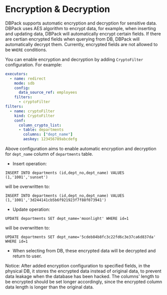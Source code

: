 # Encryption & Decryption

DBPack supports automatic encryption and decryption for sensitive data. DBPack uses AES algorithm to encrypt data, for example, when inserting and updating data, DBPack will automatically encrypt certain fields. If there are certian encrypted fields when querying from DB, DBPack will automatically decrypt them. Currently, encrypted fields are not allowed to be `WHERE` conditions.

You can enable encryption and decryption by adding `CryptoFilter` configuration. For example: 

```yaml
executors:
  - name: redirect
    mode: sdb
    config:
      data_source_ref: employees
    filters:
      - cryptoFilter
filters:
  - name: cryptoFilter
    kind: CryptoFilter
    conf:
      column_crypto_list:
      - table: departments
        columns: ["dept_name"]
        aeskey: 123456789abcdefg
```

Above configuration aims to enable automatic encryption and decryption for `dept_name` column of `departments` table.

+ Insert operation:

```
INSERT INTO departments (id,dept_no,dept_name) VALUES (1,'1001','sunset')
```

will be overwritten to: 

```
INSERT INTO departments (id,dept_no,dept_name) VALUES (1,'1001','3d244141cb5b6f921923f7f88f073941')
```

+ Update operation:

```
UPDATE departments SET dept_name='moonlight' WHERE id=1
```

will be overwritten to:

```
UPDATE departments SET dept_name='5cdeb84b8fc3c22fd6c3e37ca6d837da' WHERE id=1
```

+ When selecting from DB, these encrypted data will be decrypted and return to user. 

Notice: After added encryption configuration to specified fields, in the physical DB, it stores the encrypted data instead of original data, to prevent data leakage when the database has been hacked. The columns' length to be encrypted should be set longer accordingly, since the encrypted column data length is longer than the original data.